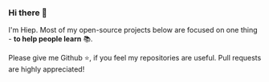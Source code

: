 ### Hi there 👋

I'm Hiep. Most of my open-source projects below are focused on one thing - **to help people learn** 📚.

Please give me Github :star:, if you feel my repositories are useful. Pull requests are highly appreciated!
